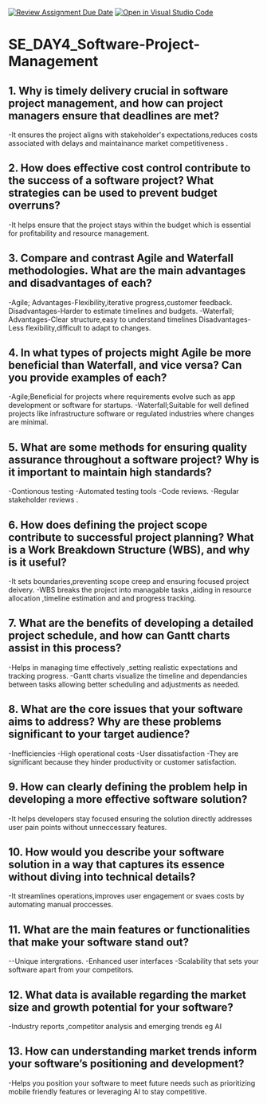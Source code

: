 [![Review Assignment Due Date](https://classroom.github.com/assets/deadline-readme-button-22041afd0340ce965d47ae6ef1cefeee28c7c493a6346c4f15d667ab976d596c.svg)](https://classroom.github.com/a/9pw6JKcu)
[![Open in Visual Studio Code](https://classroom.github.com/assets/open-in-vscode-2e0aaae1b6195c2367325f4f02e2d04e9abb55f0b24a779b69b11b9e10269abc.svg)](https://classroom.github.com/online_ide?assignment_repo_id=16239883&assignment_repo_type=AssignmentRepo)
# SE_DAY4_Software-Project-Management
## 1. Why is timely delivery crucial in software project management, and how can project managers ensure that deadlines are met?
-It ensures the project aligns with stakeholder's expectations,reduces costs associated with delays and maintainance market competitiveness .

## 2. How does effective cost control contribute to the success of a software project? What strategies can be used to prevent budget overruns?
-It helps ensure that the project stays within the budget which is essential for profitability and resource management.

## 3. Compare and contrast Agile and Waterfall methodologies. What are the main advantages and disadvantages of each?
-Agile;
Advantages-Flexibility,iterative progress,customer feedback.
Disadvantages-Harder to estimate timelines and budgets.
-Waterfall;
Advantages-Clear structure,easy to understand timelines 
Disadvantages-Less flexibility,difficult to adapt to changes.

## 4. In what types of projects might Agile be more beneficial than Waterfall, and vice versa? Can you provide examples of each?
-Agile;Beneficial for projects where requirements evolve such as app development or software for startups.
-Waterfall;Suitable for well defined projects like infrastructure software or regulated industries where changes are minimal.

## 5. What are some methods for ensuring quality assurance throughout a software project? Why is it important to maintain high standards?
-Contionous testing
-Automated testing tools
-Code reviews.
-Regular stakeholder reviews .

## 6. How does defining the project scope contribute to successful project planning? What is a Work Breakdown Structure (WBS), and why is it useful?
-It sets boundaries,preventing scope creep and ensuring focused project deivery.
-WBS breaks the project into managable tasks ,aiding in resource allocation ,timeline estimation and and progress tracking.

## 7. What are the benefits of developing a detailed project schedule, and how can Gantt charts assist in this process?
-Helps in managing time effectively ,setting realistic expectations and tracking progress.
-Gantt charts visualize the timeline and dependancies between tasks allowing better scheduling and adjustments as needed.

## 8. What are the core issues that your software aims to address? Why are these problems significant to your target audience?
-Inefficiencies
-High operational costs
-User dissatisfaction
-They are significant because they hinder productivity or customer satisfaction.

## 9. How can clearly defining the problem help in developing a more effective software solution?
-It helps developers stay focused ensuring the solution directly addresses user pain points without unneccessary features.

## 10. How would you describe your software solution in a way that captures its essence without diving into technical details?
-It streamlines operations,improves user engagement or svaes costs by automating manual proccesses.

## 11. What are the main features or functionalities that make your software stand out?
--Unique intergrations.
-Enhanced user interfaces 
-Scalability that sets your software apart from your competitors.

## 12. What data is available regarding the market size and growth potential for your software?
-Industry reports ,competitor analysis and emerging trends eg AI

## 13. How can understanding market trends inform your software’s positioning and development?
-Helps you position your software to meet future needs such as prioritizing mobile friendly features or leveraging AI to stay competitive.
